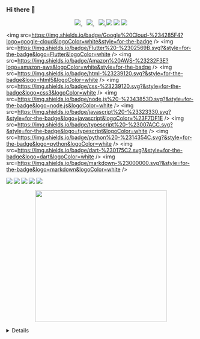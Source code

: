 ### Hi there 👋

<p align='center'>
  

  <a href="https://www.linkedin.com/in/rebecca-burch/">
    <img src="https://img.shields.io/badge/linkedin-%230077B5.svg?&style=for-the-badge&logo=linkedin&logoColor=white" />
  </a>&nbsp;&nbsp;
 
   <a href="https://twitter.com/thinkLikeADev">
    <img src="https://img.shields.io/badge/twitter-%231DA1F2.svg?&style=for-the-badge&logo=twitter&logoColor=white" />
  </a>&nbsp;&nbsp;
     <a href="mailto:rebecca.burch.stu@gmail.com">
 <img src="https://img.shields.io/badge/gmail-D14836?&style=for-the-badge&logo=gmail&logoColor=white" />
	</a>
<img src=https://img.shields.io/badge/Zoom-2D8CFF?logo=zoom&logoColor=white&style=for-the-badge />
<img src=https://img.shields.io/badge/discord-%237289DA.svg?&style=for-the-badge&logo=discord&logoColor=white />
<img src=https://img.shields.io/badge/slack-%234A154B.svg?&style=for-the-badge&logo=slack&logoColor=white />
 
   <!--<a href="https://dev.to/thinklikeadesigner">
    <img src="https://img.shields.io/badge/DEV.TO-%230A0A0A.svg?&style=for-the-badge&logo=dev.to&logoColor=white" />
  </a>&nbsp;&nbsp;-->
 

  
</p>

<p align='center'>

<img src=https://img.shields.io/badge/Google%20Cloud-%234285F4?logo=google-cloud&logoColor=white&style=for-the-badge />
<img src=https://img.shields.io/badge/Flutter%20-%2302569B.svg?&style=for-the-badge&logo=Flutter&logoColor=white />
<img src=https://img.shields.io/badge/Amazon%20AWS-%23232F3E?logo=amazon-aws&logoColor=white&style=for-the-badge />
<img src=https://img.shields.io/badge/html-%23239120.svg?&style=for-the-badge&logo=html5&logoColor=white />
<img src=https://img.shields.io/badge/css-%23239120.svg?&style=for-the-badge&logo=css3&logoColor=white />
<img src=https://img.shields.io/badge/node.js%20-%2343853D.svg?&style=for-the-badge&logo=node.js&logoColor=white />
<img src=https://img.shields.io/badge/javascript%20-%23323330.svg?&style=for-the-badge&logo=javascript&logoColor=%23F7DF1E />
<img src=https://img.shields.io/badge/typescript%20-%23007ACC.svg?&style=for-the-badge&logo=typescript&logoColor=white />
<img src=https://img.shields.io/badge/python%20-%2314354C.svg?&style=for-the-badge&logo=python&logoColor=white />
<img src=https://img.shields.io/badge/dart-%230175C2.svg?&style=for-the-badge&logo=dart&logoColor=white />
	<img src=https://img.shields.io/badge/markdown-%23000000.svg?&style=for-the-badge&logo=markdown&logoColor=white />

<img src="https://img.shields.io/badge/angular%20-%23DD0031.svg?&style=for-the-badge&logo=angular&logoColor=white" />
	<img src="https://img.shields.io/badge/react%20-%2320232a.svg?&style=for-the-badge&logo=react&logoColor=%2361DAFB" />
<img src="https://img.shields.io/badge/material%20ui%20-%230081CB.svg?&style=for-the-badge&logo=material-ui&logoColor=white" />

<img src="https://img.shields.io/badge/Flutter%20-%2302569B.svg?&style=for-the-badge&logo=Flutter&logoColor=white" />
<img src="https://img.shields.io/badge/react_router%20-CA4245.svg?&style=for-the-badge&logo=react-router&logoColor=white" />
  </p>


  
  
<!--[![Anurag's github stats](https://github-readme-stats.vercel.app/api?username=thinklikeadesigner&theme=slateorange&show_icons=true)](https://github.com/thinklikeadesigner/github-readme-stats)-->
  


<p align='center'>
  <a href="#"><img src="https://github-readme-stats.vercel.app/api?username=thinklikeadesigner&theme=slateorange&show_icons=true" width="350"></a>
</p>

  <details>
Here are some ideas to get you started:

- 🔭 I’m currently working on a hackathon project with a developer friend. It's a viking themed quiz app that's made with flutter.
- 🌱 I’m currently learning backend for app development.
- 👯 I’m looking to collaborate on more hackathon projects!!
- 💬 Ask me about my wellness app. Hoping to release on Google Play Store by 2021!
- 📫 How to reach me: [LinkedIn](https://www.linkedin.com/in/rebecca-burch/), [Twitter](https://twitter.com/home)
- 😄 Pronouns: (she/her)
- ⚡ Fun fact: I have dual citizenship. 50 points if you can guess the countries!
- 💻 Here are some projects I've been working on!👇👇👇


 [Quiz App](https://github.com/thinklikeadesigner/viking_quiz)
 
[wellness app](https://github.com/thinklikeadesigner/Duolyfe_flutter_app) 

